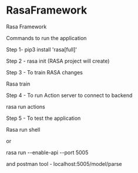 # RasaFramework
Rasa Framework

Commands to run the application

Step 1- pip3 install 'rasa[full]'

Step 2 - rasa init  (RASA project will create)

Step 3 - To train RASA changes

Rasa train

Step 4 - To run Action server to connect to backend

rasa run actions

Step 5 - To test the application

Rasa run shell

or

rasa run --enable-api --port 5005

and 
postman tool - localhost:5005/model/parse


